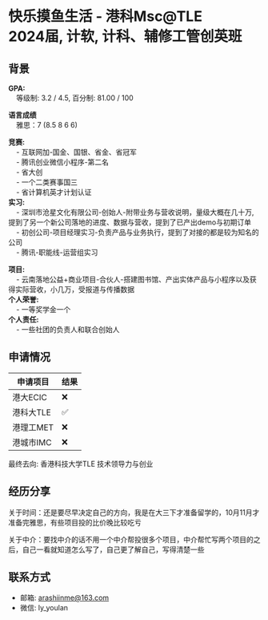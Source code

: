 # 快乐摸鱼生活 - 港科Msc@TLE<br>2024届, 计软, 计科、辅修工管创英班

## 背景
**GPA:**<br>
&nbsp;&nbsp;&nbsp;&nbsp;等级制: 3.2 / 4.5, 百分制: 81.00 / 100

**语言成绩**<br>
&nbsp;&nbsp;&nbsp;&nbsp;雅思：7 (8.5 8 6 6)

**竞赛:**<br>
    &nbsp;&nbsp;&nbsp;&nbsp;- 互联网加-国金、国银、省金、省冠军<br>
    &nbsp;&nbsp;&nbsp;&nbsp;- 腾讯创业微信小程序-第二名<br>
    &nbsp;&nbsp;&nbsp;&nbsp;- 省大创<br>
    &nbsp;&nbsp;&nbsp;&nbsp;- 一个二类赛事国三<br>
    &nbsp;&nbsp;&nbsp;&nbsp;- 省计算机英才计划认证<br>
**实习:**<br>
    &nbsp;&nbsp;&nbsp;&nbsp;- 深圳市沧星文化有限公司-创始人-附带业务与营收说明，量级大概在几十万, 提到了另一个新公司落地的进度、数据与营收，提到了已产出demo与初期订单<br>
    &nbsp;&nbsp;&nbsp;&nbsp;- 初创公司-项目经理实习-负责产品与业务执行，提到了对接的都是较为知名的公司<br>
    &nbsp;&nbsp;&nbsp;&nbsp;- 腾讯-职能线-运营组实习<br>

**项目:**<br>
    &nbsp;&nbsp;&nbsp;&nbsp;- 云南落地公益+商业项目-合伙人-搭建图书馆、产出实体产品与小程序以及获得实际营收，小几万，受报道与传播数据<br>
**个人荣誉:**<br>
    &nbsp;&nbsp;&nbsp;&nbsp;- 一等奖学金一个<br>
**个人责任:**<br>
    &nbsp;&nbsp;&nbsp;&nbsp;- 一些社团的负责人和联合创始人<br>

## 申请情况

|  申请项目   | 结果 |
|  ----  | ----  |
| 港大ECIC  | ❌ |
| 港科大TLE  | ✅ |
| 港理工MET  | ❌ |
| 港城市IMC  | ❌ |


最终去向: 香港科技大学TLE 技术领导力与创业

## 经历分享
关于时间：还是要尽早决定自己的方向，我是在大三下才准备留学的，10月11月才准备完雅思，有些项目投的比价晚比较吃亏

关于中介：要找中介的话不用一个中介帮投很多个项目，中介帮忙写两个项目的之后，自己一看就知道怎么写了，自己更了解自己，写得清楚一些

## 联系方式
- 邮箱: arashiinme@163.com<br>
- 微信: ly_youlan<br>


